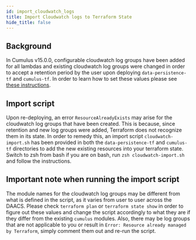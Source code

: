 ```yaml
---
id: import_cloudwatch_logs
title: Import Cloudwatch logs to Terraform State
hide_title: false
---
```


## Background

In Cumulus v15.0.0, configurable cloudwatch log groups have been added for all lambdas and existing cloudwatch log groups were changed in order to accept a retention period by the user upon deploying `data-persistence-tf` and `cumulus-tf`. In order to learn how to set these values please see [these instructions](../configuration/cloudwatch-retention.md).

## Import script

Upon re-deploying, an error `ResourceAlreadyExists` may arise for the cloudwatch log groups that have been created. This is because, since retention and new log groups were added, Terraform does not recognize them in its state. In order to remedy this, an import script `cloudwatch-import.sh` has been provided in both the `data-persistence-tf` and `cumulus-tf` directories to add the new existing resources into your terraform state. Switch to zsh from bash if you are on bash, run `zsh cloudwatch-import.sh` and follow the instructions.

## Important note when running the import script

The module names for the cloudwatch log groups may be different from what is defined in the script, as it varies from user to user across the DAACS. Please check `terraform plan` or `terraform state show` in order to figure out these values and change the script accordingly to what they are if they differ from the existing `cumulus` modules. Also, there may be log groups that are not applicable to you or result in `Error: Resource already managed by Terraform`, simply comment them out and re-run the script.
